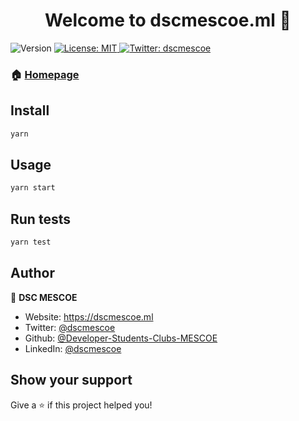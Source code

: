 <h1 align="center">Welcome to dscmescoe.ml 👋</h1>
<p>
  <img alt="Version" src="https://img.shields.io/badge/version-0.1.0-blue.svg?cacheSeconds=2592000" />
  <a href="#" target="_blank">
    <img alt="License: MIT" src="https://img.shields.io/badge/License-MIT-yellow.svg" />
  </a>
  <a href="https://twitter.com/dscmescoe" target="_blank">
    <img alt="Twitter: dscmescoe" src="https://img.shields.io/twitter/follow/dscmescoe.svg?style=social" />
  </a>
</p>

### 🏠 [Homepage](dscmescoe.ml)

## Install

```sh
yarn
```

## Usage

```sh
yarn start
```

## Run tests

```sh
yarn test
```

## Author

👤 **DSC MESCOE**

* Website: https://dscmescoe.ml
* Twitter: [@dscmescoe](https://twitter.com/dscmescoe)
* Github: [@Developer-Students-Clubs-MESCOE](https://github.com/Developer-Students-Clubs-MESCOE)
* LinkedIn: [@dscmescoe](https://www.linkedin.com/company/dscmescoe)

## Show your support

Give a ⭐️ if this project helped you!
